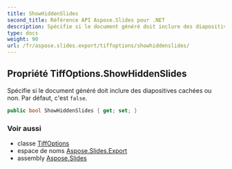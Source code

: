 ```yaml
---
title: ShowHiddenSlides
second_title: Référence API Aspose.Slides pour .NET
description: Spécifie si le document généré doit inclure des diapositives cachées ou non. Par défaut, c'est faux.
type: docs
weight: 90
url: /fr/aspose.slides.export/tiffoptions/showhiddenslides/
---
```


## Propriété TiffOptions.ShowHiddenSlides

Spécifie si le document généré doit inclure des diapositives cachées ou non. Par défaut, c'est `false`.

```csharp
public bool ShowHiddenSlides { get; set; }
```

### Voir aussi

* classe [TiffOptions](../../tiffoptions)
* espace de noms [Aspose.Slides.Export](../../tiffoptions)
* assembly [Aspose.Slides](../../../)

<!-- NE PAS ÉDITER : généré par xmldocmd pour Aspose.Slides.dll -->